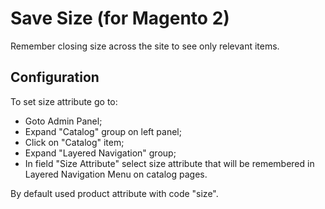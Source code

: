 # Save Size (for Magento 2)

Remember closing size across the site to see only relevant items.


## Configuration

To set size attribute go to:
- Goto Admin Panel;
- Expand "Catalog" group on left panel;
- Click on "Catalog" item;
- Expand "Layered Navigation" group;
- In field "Size Attribute" select size attribute that will be remembered in Layered Navigation Menu on catalog pages.

By default used product attribute with code "size".
